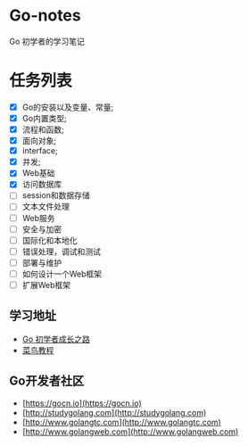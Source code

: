 # Go-notes
Go 初学者的学习笔记


# 任务列表
- [x] Go的安装以及变量、常量;
- [x] Go内置类型; 
- [x] 流程和函数;
- [x] 面向对象;  
- [x] interface;  
- [x] 并发;  
- [x] Web基础
- [x] 访问数据库
- [ ] session和数据存储
- [ ] 文本文件处理
- [ ] Web服务
- [ ] 安全与加密
- [ ] 国际化和本地化
- [ ] 错误处理，调试和测试
- [ ] 部署与维护
- [ ] 如何设计一个Web框架　
- [ ] 扩展Web框架

## 学习地址
- [Go 初学者成长之路](https://github.com/halfrost/Halfrost-Field/blob/master/contents/Go/new_gopher_tips.md)
- [菜鸟教程](https://www.runoob.com/go/go-environment.html)


## Go开发者社区
- [https://gocn.io](https://gocn.io)
- [http://studygolang.com](http://studygolang.com)
- [http://www.golangtc.com](http://www.golangtc.com)
- [http://www.golangweb.com](http://www.golangweb.com)


